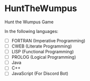 # HuntTheWumpus
Hunt the Wumpus Game

In the following languages: 

- [ ] FORTRAN (Imperative Programming)
- [ ] CWEB (Literate Programming)
- [ ] LISP (Functional Programming)
- [ ] PROLOG (Logical Programming)
- [ ] Java
- [ ] C++
- [ ] JavaScript (For Discord Bot)
